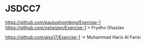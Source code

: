 # JSDCC7

https://github.com/paulusihombing/Exercise-1
https://github.com/xsheizen/Exercise-1 > Frydho Ghazian

https://github.com/aiss17/Exercise-1 -> Muhammad Haris Al Farisi
